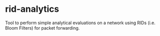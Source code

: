 # rid-analytics
Tool to perform simple analytical evaluations on a network using RIDs (i.e. Bloom Filters) for packet forwarding.
